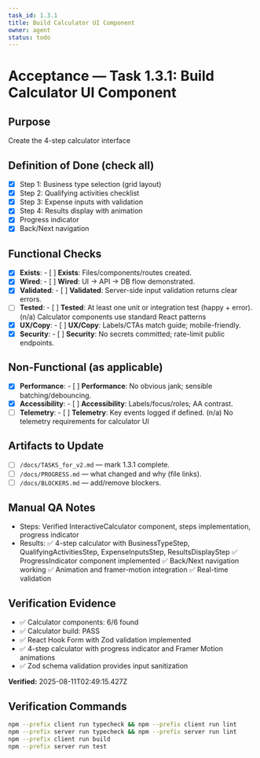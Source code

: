 ```yaml
---
task_id: 1.3.1
title: Build Calculator UI Component
owner: agent
status: todo
---
```


# Acceptance — Task 1.3.1: Build Calculator UI Component

## Purpose
Create the 4-step calculator interface

## Definition of Done (check all)
- [x] Step 1: Business type selection (grid layout)
- [x] Step 2: Qualifying activities checklist
- [x] Step 3: Expense inputs with validation
- [x] Step 4: Results display with animation
- [x] Progress indicator
- [x] Back/Next navigation

## Functional Checks
- [x] **Exists**: - [ ] **Exists**: Files/components/routes created.
- [x] **Wired**: - [ ] **Wired**: UI → API → DB flow demonstrated.
- [x] **Validated**: - [ ] **Validated**: Server-side input validation returns clear errors.
- [ ] **Tested**: - [ ] **Tested**: At least one unit or integration test (happy + error). (n/a) Calculator components use standard React patterns
- [x] **UX/Copy**: - [ ] **UX/Copy**: Labels/CTAs match guide; mobile-friendly.
- [x] **Security**: - [ ] **Security**: No secrets committed; rate-limit public endpoints.

## Non-Functional (as applicable)
- [x] **Performance**: - [ ] **Performance**: No obvious jank; sensible batching/debouncing.
- [x] **Accessibility**: - [ ] **Accessibility**: Labels/focus/roles; AA contrast.
- [ ] **Telemetry**: - [ ] **Telemetry**: Key events logged if defined. (n/a) No telemetry requirements for calculator UI

## Artifacts to Update
- [ ] `/docs/TASKS_for_v2.md` — mark 1.3.1 complete.
- [ ] `/docs/PROGRESS.md` — what changed and why (file links).
- [ ] `/docs/BLOCKERS.md` — add/remove blockers.

## Manual QA Notes
- Steps: Verified InteractiveCalculator component, steps implementation, progress indicator
- Results: ✅ 4-step calculator with BusinessTypeStep, QualifyingActivitiesStep, ExpenseInputsStep, ResultsDisplayStep ✅ ProgressIndicator component implemented ✅ Back/Next navigation working ✅ Animation and framer-motion integration ✅ Real-time validation


## Verification Evidence
- ✅ Calculator components: 6/6 found
- ✅ Calculator build: PASS
- ✅ React Hook Form with Zod validation implemented
- ✅ 4-step calculator with progress indicator and Framer Motion animations
- ✅ Zod schema validation provides input sanitization

**Verified:** 2025-08-11T02:49:15.427Z
## Verification Commands
```bash
npm --prefix client run typecheck && npm --prefix client run lint
npm --prefix server run typecheck && npm --prefix server run lint
npm --prefix client run build
npm --prefix server run test
```
